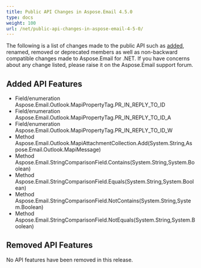 ```yaml
---
title: Public API Changes in Aspose.Email 4.5.0
type: docs
weight: 100
url: /net/public-api-changes-in-aspose-email-4-5-0/
---
```



The following is a list of changes made to the public API such as [added](/email/net/public-api-changes-in-aspose-email-4-5-0/), renamed, removed or deprecated members as well as non-backward compatible changes made to Aspose.Email for .NET. If you have concerns about any change listed, please raise it on the Aspose.Email support forum.
## **Added API Features**
- Field/enumeration Aspose.Email.Outlook.MapiPropertyTag.PR_IN_REPLY_TO_ID
- Field/enumeration Aspose.Email.Outlook.MapiPropertyTag.PR_IN_REPLY_TO_ID_A
- Field/enumeration Aspose.Email.Outlook.MapiPropertyTag.PR_IN_REPLY_TO_ID_W
- Method Aspose.Email.Outlook.MapiAttachmentCollection.Add(System.String,Aspose.Email.Outlook.MapiMessage)
- Method Aspose.Email.StringComparisonField.Contains(System.String,System.Boolean)
- Method Aspose.Email.StringComparisonField.Equals(System.String,System.Boolean)
- Method Aspose.Email.StringComparisonField.NotContains(System.String,System.Boolean)
- Method Aspose.Email.StringComparisonField.NotEquals(System.String,System.Boolean)
## **Removed API Features**
No API features have been removed in this release.
